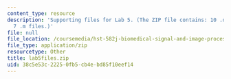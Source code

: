 ```yaml
---
content_type: resource
description: 'Supporting files for Lab 5. (The ZIP file contains: 10 .dat files and
  7 .m files.)'
file: null
file_location: /coursemedia/hst-582j-biomedical-signal-and-image-processing-spring-2007/38c5e53c22250fb5cb4ebd85f10eef14_lab5files.zip
file_type: application/zip
resourcetype: Other
title: lab5files.zip
uid: 38c5e53c-2225-0fb5-cb4e-bd85f10eef14
---
```

